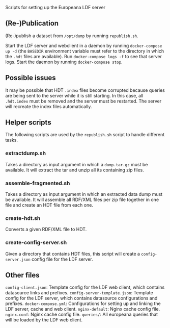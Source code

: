 Scripts for setting up the Europeana LDF server

## (Re-)Publication
(Re-)publish a dataset from `/opt/dump` by running `republish.sh`.

Start the LDF server and webclient in a daemon by running `docker-compose up -d` (the `BASEDIR` environment variable must refer to the directory in which the `.hdt` files are available).
Run `docker-compose logs -f` to see that server logs.
Start the daemon by running `docker-compose stop`.

## Possible issues
It may be possible that HDT `.index` files become corrupted because queries are being sent to the server while it is still starting.
In this case, all `.hdt.index` must be removed and the server must be restarted. The server will recreate the index files automatically.

## Helper scripts
The following scripts are used by the `republish.sh` script to handle different tasks.

### extractdump.sh
Takes a directory as input argument in which a `dump.tar.gz` must be available.
It will extract the tar and unzip all its containing zip files.

### assemble-fragmented.sh
Takes a directory as input argument in which an extracted data dump must be available.
It will assemble all RDF/XML files per zip file together in one file and create an HDT file from each one.

### create-hdt.sh
Converts a given RDF/XML file to HDT.

### create-config-server.sh
Given a directory that contains HDT files, this script will create a `config-server.json` config file for the LDF server.

## Other files

`config-client.json`: Template config for the LDF web client, which contains datasource links and prefixes.
`config-server-template.json`: Template config for the LDF server, which contains datasource configurations and prefixes.
`docker-compose.yml`: Configurations for setting up and linking the LDF server, cache and web client.
`nginx-default`: Nginx cache config file.
`nginx.conf`: Nginx cache config file.
`queries/`: All europeana queries that will be loaded by the LDF web client.
